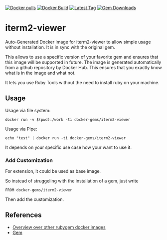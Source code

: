 [![Docker pulls](https://img.shields.io/docker/pulls/rubygem/iterm2-viewer.svg)](https://hub.docker.com/r/rubygem/iterm2-viewer/)
[![Docker Build](https://img.shields.io/docker/automated/rubygem/iterm2-viewer.svg)](https://hub.docker.com/r/rubygem/iterm2-viewer/)
[![Latest Tag](https://img.shields.io/github/tag/docker-rubygem/iterm2-viewer.svg)](https://hub.docker.com/r/rubygem/iterm2-viewer/)
[![Gem Downloads](https://img.shields.io/gem/dt/iterm2-viewer.svg)](https://rubygems.org/gems/iterm2-viewer/)
# iterm2-viewer

Auto-Generated Docker image for iterm2-viewer to allow simple usage without installation.
It is in sync with the original gem.

This allows to use a specific version of your favorite gem and ensures that this image will be supported in future.
The image is generated automatically from a github repository by Docker Hub.
This ensures that you exactly know what is in the image and what not.

It lets you use Ruby Tools without the need to install ruby on your machine.

## Usage

Usage via file system:

`docker run -v $(pwd):/work -ti docker-gems/iterm2-viewer`

Usage via Pipe:

`echo "test" | docker run -ti docker-gems/iterm2-viewer`

It depends on your specific use case how your want to use it.

### Add Customization

For extension, it could be used as base image.

So instead of struggeling with the installation of a gem, just write

`FROM docker-gems/iterm2-viewer`

Then add the customization.

## References

 - [Overview over other rubygem docker images](https://github.com/thinkbot/docker-rubygem)
 - [Gem](https://rubygems.org/gems/iterm2-viewer/)
